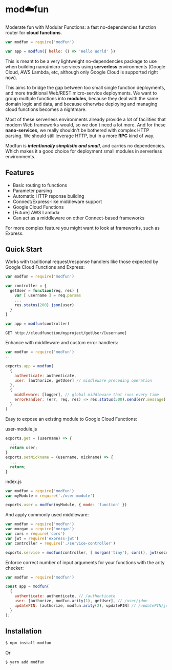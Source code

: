 # mod:cloud:fun

Moderate fun with Modular Functions: a fast no-dependencies function router for **cloud functions**.

```js
var modfun = require('modfun')

var app = modfun({ hello: () => 'Hello World' })
```

This is meant to be a very lightweight no-dependencies package to use when building nano/micro-services using **serverless** environments (Google Cloud, AWS Lambda, etc, although only Google Cloud is supported right now).

This aims to bridge the gap between too small single function deployments, and more traditional Web/REST micro-service deployments. We want to group multiple functions into **modules**, because they deal with the same domain logic and data, and because otherwise deploying and managing cloud functions becomes a nightmare.

Most of these serverless environments already provide a lot of facilities that modern Web frameworks would, so we don't need a lot more. And for these **nano-services**, we really shouldn't be bothered with complex HTTP parsing. We should still leverage HTTP, but in a more **RPC** kind of way.

Modfun is **_intentionally simplistic and small_**, and carries no dependencies. Which makes it a good choice for deployment small modules in serverless environments.

## Features
  * Basic routing to functions
  * Parameter parsing
  * Automatic HTTP reponse building
  * Connect/Express-like middleware support
  * Google Cloud Functions
  * [Future] AWS Lambda
  * Can act as a middleware on other Connect-based frameworks

For more complex feature you might want to look at frameworks, such as Express.

## Quick Start

Works with traditional request/response handlers like those expected by Google Cloud Functions and Express:

```js
var modfun = require('modfun')

var controller = {
  getUser = function(req, res) {
    var [ username ] = req.params
    ...
    res.status(200).json(user)
  }
}

var app = modfun(controller)
```

```
GET http://cloudfunction/myproject/getUser/[username]
```

Enhance with middleware and custom error handlers:

```js
var modfun = require('modfun')
...

exports.app = modfun(
  {
    authenticate: authenticate,
    user: [authorize, getUser] // middleware preceding operation
  },
  {
    middleware: [logger], // global middleware that runs every time
    errorHandler: (err, req, res) => res.status(500).send(err.message) // custom error handler
  }
)
```

Easy to expose an existing module to Google Cloud Functions:

user-module.js
```js
exports.get = (username) => {
  ...
  return user;
}
exports.setNickname = (username, nickname) => {
  ...
  return;
}
```

index.js
```js
var modfun = require('modfun')
var myModule = require('./user-module')

exports.user = modfun(myModule, { mode: 'function' })
```

And apply commonly used middleware:

```js
var modfun = require('modfun')
var morgan = require('morgan')
var cors = require('cors')
var jwt = require('express-jwt')
var controller = require('./service-controller')

exports.service = modfun(controller, [ morgan('tiny'), cors(), jwt(secret) ])
```

Enforce correct number of input arguments for your functions with the arity checker:

```js
var modfun = require('modfun')

const app = modfun(
  {
    authenticate: authenticate, // /authenticate
    user: [authorize, modfun.arity(1), getUser], // /user/jdoe
    updatePIN: [authorize, modfun.arity(2), updatePIN] // /updatePIN/jdoe/9876
  }
);
```

## Installation

```bash
$ npm install modfun
```

Or

```bash
$ yarn add modfun
```
